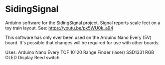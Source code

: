 # SidingSignal
Arduino software for the SidingSignal project.  Signal reports scale feet on a toy train layout. 
See: https://youtu.be/pk5WU0k_a94

This software has only ever been used on the Arduino Nano Every (5V) board.  It's possible that changes will be required for use with other boards.

Uses:
    Arduino Nano Every
    TOF 10120 Range Finder (laser)
    SSD1331 RGB OLED Display
    Reed switch
    
    
